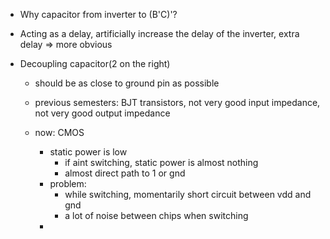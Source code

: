 - Why capacitor from inverter to (B'C)'?
- Acting as a delay, artificially increase the delay of the inverter, extra delay => more obvious

- Decoupling capacitor(2 on the right)

  - should be as close to ground pin as possible

  - previous semesters: BJT transistors, not very good input impedance, not very good output impedance
  - now: CMOS
    - static power is low
      - if aint switching, static power is almost nothing
      - almost direct path to 1 or gnd
    - problem: 
      - while switching, momentarily short circuit between vdd and gnd
      - a lot of noise between chips when switching
    - 